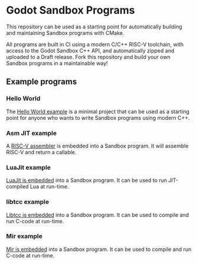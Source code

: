 # Godot Sandbox Programs

This repository can be used as a starting point for automatically building and maintaining Sandbox programs with CMake.

All programs are built in CI using a modern C/C++ RISC-V toolchain, with access to the Godot Sandbox C++ API, and automatically zipped and uploaded to a Draft release. Fork this repository and build your own Sandbox programs in a maintainable way!


## Example programs

### Hello World

The [Hello World example](/hello-world) is a minimal project that can be used as a starting point for anyone who wants to write Sandbox programs using modern C++.

### Asm JIT example

A [RISC-V assembler](/asm) is embedded into a Sandbox program. It will assemble RISC-V and return a callable.

### LuaJit example

[LuaJit is embedded](/luajit) into a Sandbox program. It can be used to run JIT-compiled Lua at run-time.

### libtcc example

[Libtcc is embedded](/libtcc) into a Sandbox program. It can be used to compile and run C-code at run-time.

### Mir example

[Mir is embedded](/mir) into a Sandbox program. It can be used to compile and run C-code at run-time.
